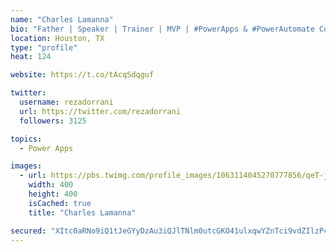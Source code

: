 ```yaml
---
name: "Charles Lamanna"
bio: "Father | Speaker | Trainer | MVP | #PowerApps & #PowerAutomate Community Super User | YouTuber Right-pointing triangle http://youtube.com/c/rezadorrani | Learn - Share - Clockwise rightwards and leftwards open circle arrows"
location: Houston, TX
type: "profile"
heat: 124

website: https://t.co/tAcqSdqguf

twitter:
  username: rezadorrani
  url: https://twitter.com/rezadorrani
  followers: 3125

topics:
  - Power Apps

images:
  - url: https://pbs.twimg.com/profile_images/1063114045270777856/qeT-jpWr_400x400.jpg
    width: 400
    height: 400
    isCached: true
    title: "Charles Lamanna"

secured: "XItc0aRNo9iQ1tJeGYyDzAu3iQJlTNlm0utcGKO41ulxqwYZnTci9vdZIlzP4nP6zMgaes6Gm2plYZitYHueWLxcb3loH0Z8w4/5V3y67L+LZKG+ZXcuepf1kVF/1aCVvEzhDXMccDd/UDNoSH/8fB85+YwgCav4Ww7N0jht9WWT+xTljGAgitQjjTRgYS3hRrQ7P8nff1iILJSDQqhsJ2WlDs4PuiTTDiJKUa0Da39TvknYpTSTShrqWfyEeWZL+rym3Hcwec6htGxV+A8I+D1hA86l4/JZMBsNev9Jy8bJQojO5eLmbhQZYXzSxMN/kqDz3C7E+YDAv4fHOEABhzhJyk61tarR6S0eniM9K7wMG4scYkw6MPPOSnAoLFUM/Jyq+CD6brHdT0E8GSGzTQMqxdWHxN8K5nGniG/6k9g=;oXal2VWzNLSXitJ9UmAFng=="
---
```


